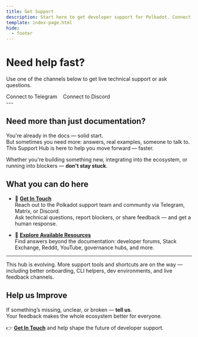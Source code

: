 ```yaml
---
title: Get Support
description: Start here to get developer support for Polkadot. Connect with the team, find help, and explore resources beyond the documentation.
template: index-page.html
hide:
  - footer
---
```


# Need help fast?
Use one of the channels below to get live technical support or ask questions.

<div class="button-wrapper" style="display: flex; justify-content: flex-start;">
  <a href="https://t.me/substratedevs" class="md-button" style="margin-right: 1rem; text-decoration: none;">
    Connect to Telegram
  </a>
  <a href="https://polkadot-discord.w3f.tools/" class="md-button" style="text-decoration: none;">
    Connect to Discord
  </a>
</div>
---

## Need more than just documentation?

You're already in the docs — solid start.  
But sometimes you need more: answers, real examples, someone to talk to.  
This Support Hub is here to help you move forward — faster.

Whether you're building something new, integrating into the ecosystem, or running into blockers — **don't stay stuck**.

## What you can do here

- 📨 [**Get In Touch**](./get-in-touch)  
  Reach out to the Polkadot support team and community via Telegram, Matrix, or Discord.  
  Ask technical questions, report blockers, or share feedback — and get a human response.

- 🧠 [**Explore Available Resources**](./explore-resources)  
  Find answers beyond the documentation: developer forums, Stack Exchange, Reddit, YouTube, governance hubs, and more.
---

This hub is evolving. More support tools and shortcuts are on the way —  
including better onboarding, CLI helpers, dev environments, and live feedback channels.

## Help us Improve

If something’s missing, unclear, or broken — **tell us**.  
Your feedback makes the whole ecosystem better for everyone.

👉 [**Get In Touch**](./get-in-touch) and help shape the future of developer support.
